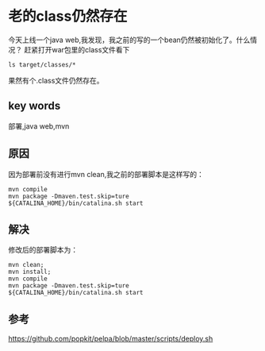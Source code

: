 # 老的class仍然存在
今天上线一个java web,我发现，我之前的写的一个bean仍然被初始化了。什么情况？
赶紧打开war包里的class文件看下

```
ls target/classes/*
```

果然有个.class文件仍然存在。
## key words
部署,java web,mvn

## 原因
因为部署前没有进行mvn clean,我之前的部署脚本是这样写的：
```shell
mvn compile
mvn package -Dmaven.test.skip=ture
${CATALINA_HOME}/bin/catalina.sh start
```

## 解决
修改后的部署脚本为：
```
mvn clean;
mvn install;
mvn compile
mvn package -Dmaven.test.skip=ture
${CATALINA_HOME}/bin/catalina.sh start
```

## 参考
https://github.com/popkit/pelpa/blob/master/scripts/deploy.sh
